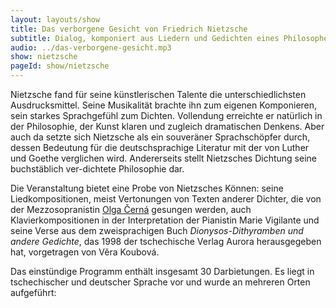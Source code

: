 ```yaml
---
layout: layouts/show
title: Das verborgene Gesicht von Friedrich Nietzsche
subtitle: Dialog, komponiert aus Liedern und Gedichten eines Philosophen
audio: ../das-verborgene-gesicht.mp3
show: nietzsche
pageId: show/nietzsche
---
```

Nietzsche fand für seine künstlerischen Talente die unterschiedlichsten Ausdrucksmittel.
Seine Musikalität brachte ihn zum eigenen Komponieren, sein starkes Sprachgefühl
zum Dichten. Vollendung erreichte er natürlich in der Philosophie, der Kunst
klaren und zugleich dramatischen Denkens. Aber auch da setzte sich Nietzsche als
ein souveräner Sprachschöpfer durch, dessen Bedeutung für die deutschsprachige
Literatur mit der von Luther und Goethe verglichen wird. Andererseits stellt
Nietzsches Dichtung seine buchstäblich ver-dichtete Philosophie dar.

Die Veranstaltung bietet eine Probe von Nietzsches Können: seine Liedkompositionen,
meist Vertonungen von Texten anderer Dichter, die von der Mezzosopranistin
[Olga Černá](http://www.olgacerna.com/) gesungen werden, auch Klavierkompositionen
in der Interpretation der Pianistin Marie Vigilante und seine Verse aus dem zweisprachigen
Buch <em>Dionysos-Dithyramben und andere Gedichte</em>, das 1998 der tschechische
Verlag Aurora herausgegeben hat, vorgetragen von Věra Koubová.

Das einstündige Programm enthält insgesamt 30 Darbietungen. Es liegt in tschechischer
und deutscher Sprache vor und wurde an mehreren Orten aufgeführt: